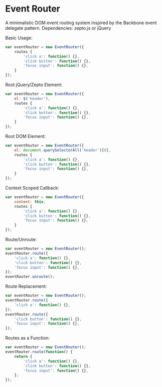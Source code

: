 Event Router
===========

A minimalistic DOM event routing system inspired by the Backbone event delegate pattern. Dependencies: zepto.js or jQuery

Basic Usage:
```js
var eventRouter = new EventRouter({
    routes {
        'click a': function() {},
        'click button': function() {},
        'focus input': function() {},
    }
});
```

Root jQuery/Zepto Element:
```js
var eventRouter = new EventRouter({
    el: $('header'),
    routes {
        'click a': function() {},
        'click button': function() {},
        'focus input': function() {},
    }
});
```

Root DOM Element:
```js
var eventRouter = new EventRouter({
    el: document.querySelectorAll('header')[0],
    routes {
        'click a': function() {},
        'click button': function() {},
        'focus input': function() {},
    }
});
```

Context Scoped Callback:
```js
var eventRouter = new EventRouter({
    context: this,
    routes {
        'click a': function() {},
        'click button': function() {},
        'focus input': function() {},
    }
});
```

Route/Unroute:
```js
var eventRouter = new EventRouter();
eventRouter.route({
    'click a': function() {},
    'click button': function() {},
    'focus input': function() {},
});
eventRouter.unroute();
```

Route Replacement:
```js
var eventRouter = new EventRouter();
eventRouter.route({
    'click a': function() {},
});
eventRouter.route({
    'click button': function() {},
    'focus input': function() {},
});
```
Routes as a Function:
```js
var eventRouter = new EventRouter();
eventRouter.route(function() {
    return {
        'click a': function() {},
        'click button': function() {},
        'focus input': function() {},
    };
});
```

